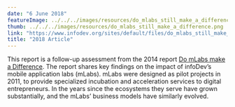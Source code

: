 ```yaml
---
date: "6 June 2018"
featureImage: ../../../images/resources/do_mlabs_still_make_a_difference.png
thumb: ../../../images/resources/do_mlabs_still_make_a_difference.png
link: "https://www.infodev.org/sites/default/files/do_mlabs_still_make_a_difference_-_a_second_assessment_-_full_report_-_digital_entrepreneurship_program_-_infodev_2017_1.pdf"
title: "2018 Article"
---
```


This report is a follow-up assessment from the 2014 report [Do mLabs make a Difference](https://www.infodev.org/mobile/mLaboutcomes). The report shares key findings on the impact of infoDev’s mobile application labs (mLabs). mLabs were designed as pilot projects in 2011, to provide specialized incubation and acceleration services to digital entrepreneurs. In the years since the ecosystems they serve have grown substantially, and the mLabs’ business models have similarly evolved.